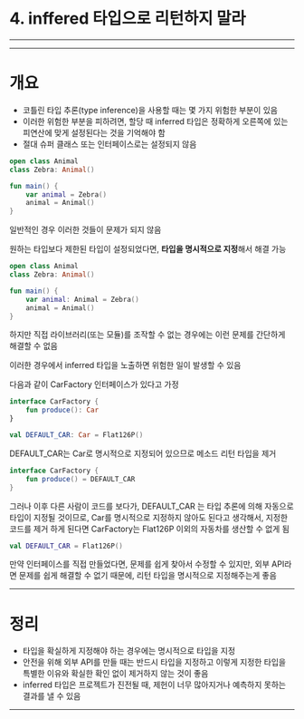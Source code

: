 # 4. inffered 타입으로 리턴하지 말라

---

---

# 개요

- 코틀린 타입 추론(type inference)을 사용할 때는 몇 가지 위험한 부분이 있음
- 이러한 위험한 부분을 피하려면, 할당 때 inferred 타입은 정확하게 오른쪽에 있는 피연산에 맞게 설정된다는 것을 기억해야 함
- 절대 슈퍼 클래스 또는 인터페이스로는 설정되지 않음

```kotlin
open class Animal
class Zebra: Animal()

fun main() {
    var animal = Zebra()
    animal = Animal()
}
```

일반적인 경우 이러한 것들이 문제가 되지 않음

원하는 타입보다 제한된 타입이 설정되었다면, **타입을 명시적으로 지정**해서 해결 가능

```kotlin
open class Animal
class Zebra: Animal()

fun main() {
    var animal: Animal = Zebra()
    animal = Animal()
}
```

하지만 직접 라이브러리(또는 모듈)를 조작할 수 없는 경우에는 이런 문제를 간단하게 해결할 수 없음

이러한 경우에서 inferred 타입을 노출하면 위험한 일이 발생할 수 있음

다음과 같이 CarFactory 인터페이스가 있다고 가정

```kotlin
interface CarFactory {
    fun produce(): Car
}

val DEFAULT_CAR: Car = Flat126P()
```

DEFAULT_CAR는 Car로 명시적으로 지정되어 있으므로 메소드 리턴 타입을 제거

```kotlin
interface CarFactory {
    fun produce() = DEFAULT_CAR
}
```

그러나 이후 다른 사람이 코드를 보다가, DEFAULT_CAR 는 타입 추론에 의해 자동으로 타입이 지정될 것이므로, Car를 명시적으로 지정하지 않아도 된다고 생각해서, 지정한 코드를 제거 하게 된다면 CarFactory는 Flat126P 이외의 자동차를 생산할 수 없게 됨

```kotlin
val DEFAULT_CAR = Flat126P()
```

만약 인터페이스를 직접 만들었다면, 문제를 쉽게 찾아서 수정할 수 있지만, 외부 API라면 문제를 쉽게 해결할 수 없기 때문에, 리턴 타입을 명시적으로 지정해주는게 좋음

---

# 정리

- 타입을 확실하게 지정해야 하는 경우에는 명시적으로 타입을 지정
- 안전을 위해 외부 API를 만들 때는 반드시 타입을 지정하고 이렇게 지정한 타입을 특별한 이유와 확실한 확인 없이 제거하지 않는 것이 좋음
- inferred 타입은 프로젝트가 진전될 때, 제헌이 너무 많아지거나 예측하지 못하는 결과를 낼 수 있음

---